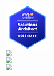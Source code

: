 <div>
    <a href="https://www.credly.com/badges/b93f0569-d1c9-490e-acd0-091b5b1ce3e3/public_url">
        <img src="img/aws-certified-solutions-architect-associate.png">
    </a>
<div>
  <img src="https://img.shields.io/badge/hello-hello-red">
</div>

<div>
  <img src="https://github-readme-stats.vercel.app/api?username=AnByoungHyun&show_icons=true&title_color=FFFFFF&text_color=FFFFFF&icon_color=FFAFAF&bg_color=0,000046,1CB5E0&hide_border=true&locale=kr">
</div>

<div>
  <img src="https://github-readme-stats.vercel.app/api/top-langs/?username=AnByoungHyun&layout=compact&title_color=FFFFFF&text_color=FFFFFF&bg_color=0,000046,1CB5E0&hide_border=true&locale=kr">
</div>
